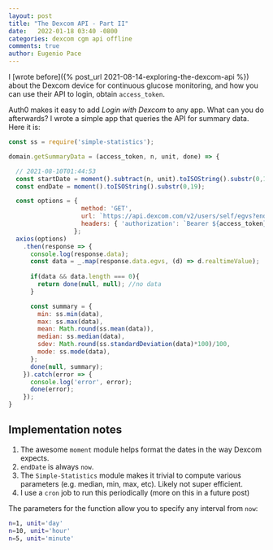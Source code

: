 ```yaml
---
layout: post
title: "The Dexcom API - Part II"
date:   2022-01-18 03:40 -0800
categories: dexcom cgm api offline
comments: true
author: Eugenio Pace
---
```


I [wrote before]({% post_url 2021-08-14-exploring-the-dexcom-api %}) about the Dexcom device for continuous glucose monitoring, and how you can use their API to login, obtain `access_token`.

Auth0 makes it easy to add _Login with Dexcom_ to any app. What can you do afterwards? I wrote a simple app that queries the API for summary data. Here it is:

```js
const ss = require('simple-statistics');

domain.getSummaryData = (access_token, n, unit, done) => {

  // 2021-08-10T01:44:53
  const startDate = moment().subtract(n, unit).toISOString().substr(0,19);
  const endDate = moment().toISOString().substr(0,19);

  const options = { 
                    method: 'GET',
                    url: `https://api.dexcom.com/v2/users/self/egvs?endDate=${endDate}&startDate=${startDate}`,
                    headers: { 'authorization': `Bearer ${access_token}` },
                  };
  axios(options)
    .then(response => {
      console.log(response.data);
      const data = _.map(response.data.egvs, (d) => d.realtimeValue);
      
      if(data && data.length === 0){
        return done(null, null); //no data
      }

      const summary = {
        min: ss.min(data),
        max: ss.max(data),
        mean: Math.round(ss.mean(data)),
        median: ss.median(data),
        sdev: Math.round(ss.standardDeviation(data)*100)/100,
        mode: ss.mode(data),
      };
      done(null, summary);
    }).catch(error => {
      console.log('error', error);
      done(error);
    });
}
```

## Implementation notes

1. The awesome `moment` module helps format the dates in the way Dexcom expects.
2. `endDate` is always `now`.
3. The `Simple-Statistics` module makes it trivial to compute various parameters (e.g. median, min, max, etc). Likely not super efficient. 
4. I use a `cron` job to run this periodically (more on this in a future post)

The parameters for the function allow you to specify any interval from `now`:

```sh
n=1, unit='day'
n=10, unit='hour'
n=5, unit='minute'
```
